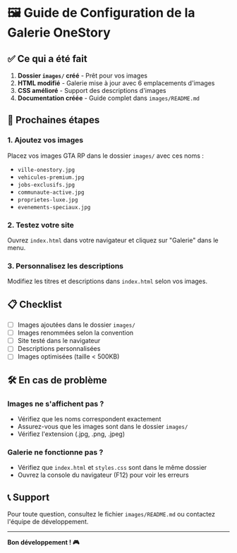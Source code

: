 # 🖼️ Guide de Configuration de la Galerie OneStory

## ✅ Ce qui a été fait

1. **Dossier `images/` créé** - Prêt pour vos images
2. **HTML modifié** - Galerie mise à jour avec 6 emplacements d'images
3. **CSS amélioré** - Support des descriptions d'images
4. **Documentation créée** - Guide complet dans `images/README.md`

## 🚀 Prochaines étapes

### 1. Ajoutez vos images
Placez vos images GTA RP dans le dossier `images/` avec ces noms :
- `ville-onestory.jpg`
- `vehicules-premium.jpg`
- `jobs-exclusifs.jpg`
- `communaute-active.jpg`
- `proprietes-luxe.jpg`
- `evenements-speciaux.jpg`

### 2. Testez votre site
Ouvrez `index.html` dans votre navigateur et cliquez sur "Galerie" dans le menu.

### 3. Personnalisez les descriptions
Modifiez les titres et descriptions dans `index.html` selon vos images.

## 📋 Checklist

- [ ] Images ajoutées dans le dossier `images/`
- [ ] Images renommées selon la convention
- [ ] Site testé dans le navigateur
- [ ] Descriptions personnalisées
- [ ] Images optimisées (taille < 500KB)

## 🛠️ En cas de problème

### Images ne s'affichent pas ?
- Vérifiez que les noms correspondent exactement
- Assurez-vous que les images sont dans le dossier `images/`
- Vérifiez l'extension (.jpg, .png, .jpeg)

### Galerie ne fonctionne pas ?
- Vérifiez que `index.html` et `styles.css` sont dans le même dossier
- Ouvrez la console du navigateur (F12) pour voir les erreurs

## 📞 Support

Pour toute question, consultez le fichier `images/README.md` ou contactez l'équipe de développement.

---

**Bon développement ! 🎮** 